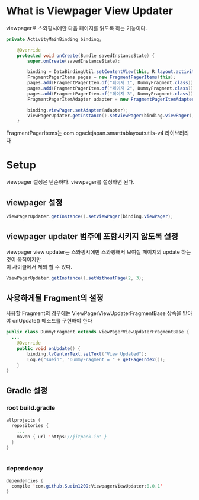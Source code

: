 # What is Viewpager View Updater
viewpager로 스와핑시에만 다음 페이지를 읽도록 하는 기능이다.

```java
private ActivityMainBinding binding;

    @Override
    protected void onCreate(Bundle savedInstanceState) {
        super.onCreate(savedInstanceState);

        binding = DataBindingUtil.setContentView(this, R.layout.activity_main);
        FragmentPagerItems pages = new FragmentPagerItems(this);
        pages.add(FragmentPagerItem.of("페이지 1", DummyFragment.class));
        pages.add(FragmentPagerItem.of("페이지 2", DummyFragment.class));
        pages.add(FragmentPagerItem.of("페이지 3", DummyFragment.class));
        FragmentPagerItemAdapter adapter = new FragmentPagerItemAdapter(getSupportFragmentManager(), pages);

        binding.viewPager.setAdapter(adapter);
        ViewPagerUpdater.getInstance().setViewPager(binding.viewPager);
    }
```
FragmentPagerItems는 com.ogaclejapan.smarttablayout:utils-v4 라이브러리다

# Setup
viewpager 설정은 단순하다. viewpager를 설정하면 된다.

## viewpager 설정
```java
ViewPagerUpdater.getInstance().setViewPager(binding.viewPager);
```

## viewpager updater 범주에 포함시키지 않도록 설정
viewpager view updater는 스와핑시에만 스와핑해서 보여질 페이지의 update 하는것이 목적이지만<br>
이 사이클에서 제외 할 수 있다.
```java
ViewPagerUpdater.getInstance().setWithoutPage(2, 3);
```

## 사용하게될 Fragment의 설정
사용할 Fragment의 경우에는 ViewPagerViewUpdaterFragmentBase 상속을 받아야 onUpdate() 메소드를 구현해야 한다
```java
public class DummyFragment extends ViewPagerViewUpdaterFragmentBase {
  ...
    @Override
    public void onUpdate() {
        binding.tvCenterText.setText("View Updated");
        Log.e("suein", "DummyFragment = " + getPageIndex());
    }
}
```

## Gradle 설정
### root build.gradle
```java
allprojects {
  repositories {
    ...
    maven { url 'https://jitpack.io' }
  }
}
  
```
### dependency
```java
dependencies {
  compile 'com.github.Suein1209:ViewpagerViewUpdater:0.0.1'
}
```

